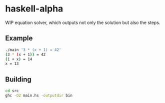 # haskell-alpha

WIP equation solver, which outputs not only the solution but also the steps.

## Example

```sh
./main '3 * (x + 1) = 42'
(3 * (x + 1)) = 42
(1 + x) = 14
x = 13
```

## Building

```sh
cd src
ghc -O2 main.hs -outputdir bin
```